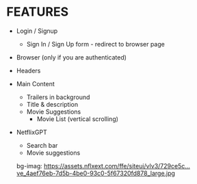 # FEATURES

- Login / Signup
     - Sign In / Sign Up form
      - redirect to browser page
- Browser (only if you are authenticated)
 - Headers
 - Main Content
   - Trailers in background
   - Title & description
   - Movie Suggestions
      - Movie List (vertical scrolling)
    

- NetflixGPT
    - Search bar
    - Movie suggestions

    bg-imag: https://assets.nflxext.com/ffe/siteui/vlv3/729ce5c…ve_4aef76eb-7d5b-4be0-93c0-5f67320fd878_large.jpg
    